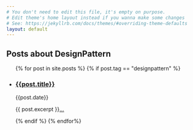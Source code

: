 ```yaml
---
# You don't need to edit this file, it's empty on purpose.
# Edit theme's home layout instead if you wanna make some changes
# See: https://jekyllrb.com/docs/themes/#overriding-theme-defaults
layout: default
---
```

<main class="page-content" aria-label="Content">
    <div class="home">
        <h2 class="page-heading">Posts about DesignPattern</h2>
        <ul class="post-list">
            {% for post in site.posts %}
            {% if post.tag == "designpattern" %}
            <li>
                <h3><a class="post-link" href="{{site.baseurl}}{{post.url}}">{{post.title}}</a></h3>
                <span class="post-meta">{{post.date}}</span>
                <div class="summary"><p>{{ post.excerpt }}<a href="{{site.baseurl}}{{post.url}}">...</a></p></div>
            </li>
            {% endif %}
            {% endfor%}
        </ul>
    </div>
</main>